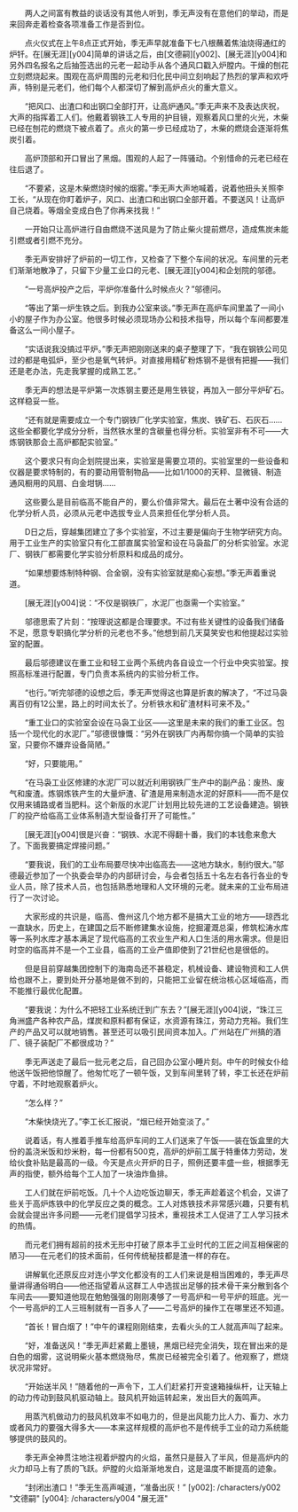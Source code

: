 　　两人之间富有教益的谈话没有其他人听到，季无声没有在意他们的举动，而是来回奔走着检查各项准备工作是否到位。

　　点火仪式在上午8点正式开始，季无声早就准备下七八根蘸着焦油烧得通红的炉钎。在[展无涯][y004]简单的讲话之后，由[文德嗣][y002]、[展无涯][y004]和另外四名报名之后抽签选出的元老一起动手从各个通风口戳入炉膛内。干燥的刨花立刻燃烧起来。围观在高炉周围的元老和归化民中间立刻响起了热烈的掌声和欢呼声，特别是元老们，他们每个人都深切了解到高炉点火的重大意义。

　　“把风口、出渣口和出钢口全部打开，让高炉通风。”季无声来不及表达庆祝，大声的指挥着工人们。他戴着钢铁工人专用的护目镜，观察着风口里的火光，木柴已经在刨花的燃烧下被点着了。点火的第一步已经成功了，木柴的燃烧会逐渐将焦炭引着。

　　高炉顶部和开口冒出了黑烟。围观的人起了一阵骚动。个别惜命的元老已经在往后退了。

　　“不要紧，这是木柴燃烧时候的烟雾。”季无声大声地喊着，说着他扭头关照李工长，“从现在你盯着炉子，风口、出渣口和出钢口全部开着。不要送风！让高炉自己烧着。等烟全变成白色了你再来找我！”

　　一开始只让高炉进行自由燃烧不送风是为了防止柴火提前燃尽，造成焦炭未能引燃或者引燃不充分。

　　季无声安排好了炉前的一切工作，又检查了下整个车间的状况。车间里的元老们渐渐地散净了，只留下少量工业口的元老、[展无涯][y004]和企划院的邬德。

　　“一号高炉投产之后，平炉你准备什么时候点火？”邬德问。

　　“等出了第一炉生铁之后。到我办公室来谈。”季无声在高炉车间里盖了一间小小的屋子作为办公室。他很多时候必须现场办公和技术指导，所以每个车间都要准备这么一间小屋子。

　　“实话说我没搞过平炉。”季无声把刚刚送来的桌子整理了下，“我在钢铁公司见过的都是电弧炉，至少也是氧气转炉。对直接用精矿粉炼钢不是很有把握——我们还是老办法，先走我掌握的成熟工艺。”

　　季无声的想法是平炉第一次炼钢主要还是用生铁锭，再加入一部分平炉矿石。这样稳妥一些。

　　“还有就是需要成立一个专门钢铁厂化学实验室，焦炭、铁矿石、石灰石……这些全都要化学成分分析，当然铁水里的含碳量也得分析。实验室非有不可——大炼钢铁那会土高炉都配实验室。”

　　这个要求只有向企划院提出来，实验室是需要立项的。实验室里的一些设备和仪器是要求特制的，有的要动用管制物品——比如1/1000的天秤、显微镜、制造通风橱用的风扇、白金坩锅……

　　这些要么是目前临高不能自产的，要么价值非常大。最后在土著中没有合适的化学分析人员，必须从元老中选拔专业人员来担任化学分析人员。

　　D日之后，穿越集团建立了多个实验室，不过主要是偏向于生物学研究方向。用于工业生产的实验室只有化工部直属实验室和设在马袅盐厂的分析实验室。水泥厂、钢铁厂都需要化学实验分析原料和成品的成分。

　　“如果想要炼制特种钢、合金钢，没有实验室就是痴心妄想。”季无声着重说道。

　　[展无涯][y004]说：“不仅是钢铁厂，水泥厂也亟需一个实验室。”

　　邬德思索了片刻：“按理说这都是合理要求。不过有些关键性的设备我们储备不足，愿意专职搞化学分析的元老也不多。”他想到前几天莫笑安也和他提起过实验室的配置。

　　最后邬德建议在重工业和轻工业两个系统内各自设立一个行业中央实验室。按照高标准进行配置，专门负责本系统内的实验分析工作。

　　“也行。”听完邬德的设想之后，季无声觉得这也算是折衷的解决了，“不过马袅离百仞有12公里，路上的时间太长了。分析铁水和矿渣材料可来不及。”

　　“重工业口的实验室会设在马袅工业区——这里是未来的我们的重工业区。包括一个现代化的水泥厂。”邬德很慷慨：“另外在钢铁厂内再帮你搞一个简单的实验室，只要你不嫌弃设备简陋。”

　　“好，只要能用。”

　　“在马袅工业区修建的水泥厂可以就近利用钢铁厂生产中的副产品：废热、废气和废渣。炼钢炼铁产生的大量炉渣、矿渣是用来制造水泥的好原料——而不是仅仅用来铺路或者当肥料。这个新版的水泥厂计划用比较先进的工艺设备建造。钢铁厂的投产给临高工业体系制造大型设备打开了可能性。”

　　[展无涯][y004]很是兴奋：“钢铁、水泥不得翻十番，我们的本钱愈来愈大了。下面我要搞定焊接问题。”

　　“要我说，我们的工业布局要尽快冲出临高去——这地方缺水，制约很大。”邬德最近参加了一个执委会举办的内部研讨会，与会者包括五十名左右各行各业的专业人员，除了技术人员，也包括熟悉地理和人文环境的元老。就未来的工业布局进行了一次讨论。

　　大家形成的共识是，临高、儋州这几个地方都不是搞大工业的地方——琼西北一直缺水，历史上，在建国之后不断修建集水设施，挖掘灌溉总渠，修筑松涛水库等一系列水库才基本满足了现代临高的工农业生产和人口生活的用水需求。但是旧时空的临高并不是一个工业县，临高的工业产值即使到了21世纪也是很低的。

　　但是目前穿越集团控制下的海南岛还不甚稳定，机械设备、建设物资和工人供给也跟不上，要到处开分基地是做不到的，只能把工业留在统治核心区域临高，而不能推行最优化配置。

　　“要我说：为什么不把轻工业系统迁到广东去？”[展无涯][y004]说，“珠江三角洲盛产各种农产品，煤炭和原料都有保证，水资源有珠江，劳动力充裕。我们生产的产品又可以就地销售。甚至还可以吸引民间资本加入。广州站在广州搞的酒厂、镜子装配厂不都很成功？”

　　季无声送走了最后一批元老之后，自己回办公室小睡片刻。中午的时候女仆给他送午饭把他惊醒了。他匆忙吃了一顿午饭，又到车间里转了转，李工长还在炉前守着，不时地观察着炉火。

　　“怎么样？”

　　“木柴快烧光了。”李工长汇报说，“烟已经开始变淡了。”

　　说着话，有人推着手推车给高炉车间的工人们送来了午饭——装在饭盒里的大份的盖浇米饭和炒米粉，每一份都有500克，高炉的炉前工属于特重体力劳动，发给伙食补贴是最高的一级。今天是点火开炉的日子，照例还要丰盛一些，根据季无声的指使，额外给每个工人加了一块油炸鱼排。

　　工人们就在炉前吃饭。几十个人边吃饭边聊天，季无声趁着这个机会，又讲了些关于高炉炼铁中的化学反应之类的概念。工人对炼铁技术非常感兴趣，只要有机会就会提出许多问题——元老们提倡学习技术，重视技术工人促进了工人学习技术的热情。

　　而元老们拥有超前的技术无形中打破了原本手工业时代的工匠之间互相保密的陋习——在元老们的技术面前，任何传统秘技都是渣一样的存在。

　　讲解氧化还原反应对连小学文化都没有的工人们来说是相当困难的，季无声尽量讲得通俗明白——他还指望着从这群工人中选拔出足够的技术骨干来分散到各个车间去——要知道他现在勉勉强强的刚刚凑够了一号高炉和一号平炉的班底。光一个一号高炉的工人三班制就有一百多人了——二号高炉的操作工在哪里还不知道。

　　“首长！冒白烟了！”中午的课程刚刚结束，去看火头的工人就高声叫了起来。

　　“好，准备送风！”季无声赶紧戴上墨镜，黑烟已经完全消失，现在冒出来的是白色的烟雾，这说明柴火基本燃烧殆尽，焦炭已经被完全引着了。他观察了，燃烧状况非常好。

　　“开始送半风！”随着他的一声令下，工人们赶紧打开变速箱操纵杆，让天轴上的动力传动到鼓风机驱动轴上。鼓风机开始运转起来，发出巨大的轰鸣声。

　　用蒸汽机做动力的鼓风机效率不如电力的，但是出风能力比人力、畜力、水力或者风力的要强大得多大——本来这样规模的高炉也不是传统手工业的动力系统能够提供的鼓风的。

　　季无声全神贯注地注视着炉膛内的火焰，虽然只是鼓入了半风，但是高炉内的火力却马上有了质的飞跃。炉膛的火焰渐渐地发白，这是温度不断提高的迹象。

　　“封闭出渣口！”季无生高声喊道，“准备出灰！”
[y002]: /characters/y002 "文德嗣"
[y004]: /characters/y004 "展无涯"
